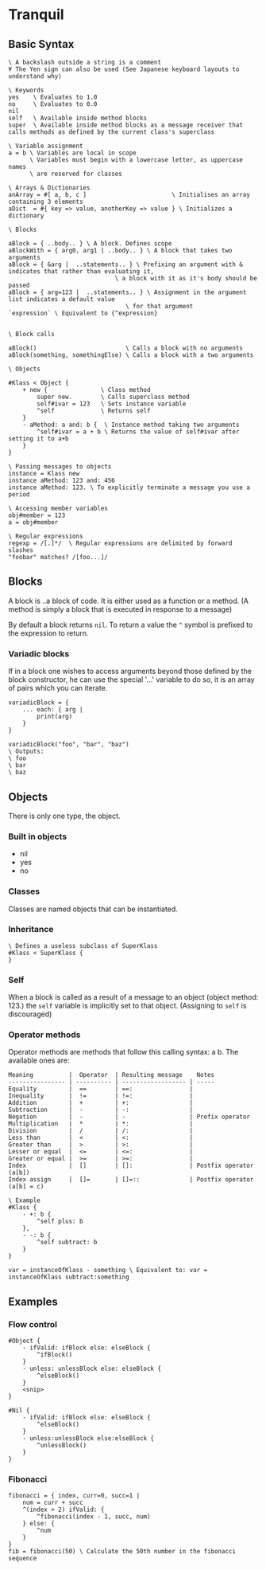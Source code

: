 # Tranquil

## Basic Syntax

```
\ A backslash outside a string is a comment 
¥ The Yen sign can also be used (See Japanese keyboard layouts to understand why)

\ Keywords
yes    \ Evaluates to 1.0
no     \ Evaluates to 0.0
nil 
self   \ Available inside method blocks
super  \ Available inside method blocks as a message receiver that calls methods as defined by the current class's superclass

\ Variable assignment
a = b \ Variables are local in scope
      \ Variables must begin with a lowercase letter, as uppercase names
      \ are reserved for classes

\ Arrays & Dictionaries
anArray = #[ a, b, c ]                        \ Initialises an array containing 3 elements
aDict  = #{ key => value, anotherKey => value } \ Initializes a dictionary

\ Blocks

aBlock = { ..body.. } \ A block. Defines scope
aBlockWith = { arg0, arg1 | ..body.. } \ A block that takes two arguments
aBlock = { &arg |  ..statements.. } \ Prefixing an argument with & indicates that rather than evaluating it,
                              \ a block with it as it's body should be passed
aBlock = { arg=123 |  ..statements.. } \ Assignment in the argument list indicates a default value
                                 \ for that argument
`expression` \ Equivalent to {^expression}


\ Block calls

aBlock()                         \ Calls a block with no arguments
aBlock(something, somethingElse) \ Calls a block with a two arguments

\ Objects

#Klass < Object {
	+ new {               \ Class method
		super new.        \ Calls superclass method
		self#ivar = 123   \ Sets instance variable
		^self             \ Returns self
	}
	- aMethod: a and: b {  \ Instance method taking two arguments
		^self#ivar = a + b \ Returns the value of self#ivar after setting it to a+b
	}
}

\ Passing messages to objects
instance = Klass new
instance aMethod: 123 and: 456
instance aMethod: 123. \ To explicitly terminate a message you use a period

\ Accessing member variables
obj#member = 123
a = obj#member

\ Regular expressions
regexp = /[.]*/  \ Regular expressions are delimited by forward slashes
"foobar" matches? /[foo...]/
```

## Blocks

A block is ..a block of code. It is either used as a function or a method. (A method is simply a block that is executed in response to a message)

By default a block returns `nil`. To return a value the `^` symbol is prefixed to the expression to return.

### Variadic blocks
If in a block one wishes to access arguments beyond those defined by the block constructor, he can use the special '...' variable to do so, it is an array of pairs which you can iterate.

```
variadicBlock = {
	... each: { arg |
		print(arg)
	}
}

variadicBlock("foo", "bar", "baz")
\ Outputs:
\ foo
\ bar
\ baz
```

## Objects

There is only one type, the object.

### Built in objects

* nil
* yes
* no


### Classes
Classes are named objects that can be instantiated.

### Inheritance

```
\ Defines a useless subclass of SuperKlass
#Klass < SuperKlass {
}
```

### Self
When a block is called as a result of a message to an object (object method: 123.) the `self` variable is implicitly set to that object. (Assigning to `self` is discouraged)

### Operator methods

Operator methods are methods that follow this calling syntax: a <operator> b. The available ones are:

```
Meaning          |  Operator  | Resulting message    Notes
---------------- | ---------- | ------------------ | -----
Equality         |  ==        | ==:                |
Inequality       |  !=        | !=:                |
Addition         |  +         | +:                 | 
Subtraction      |  -         | -:                 |
Negation         |  -         | -                  | Prefix operator
Multiplication   |  *         | *:                 | 
Division         |  /         | /:                 | 
Less than        |  <         | <:                 |
Greater than     |  >         | >:                 |
Lesser or equal  |  <=        | <=:                |
Greater or equal |  >=        | >=:                |
Index            |  []        | []:                | Postfix operator (a[b])
Index assign     |  []=       | []=::              | Postfix operator (a[b] = c)

\ Example
#Klass {
	- +: b {
		^self plus: b
	},
	- -: b {
		^self subtract: b
	}
}

var = instanceOfKlass - something \ Equivalent to: var = instanceOfKlass subtract:something
```

## Examples

### Flow control
```
#Object {
	- ifValid: ifBlock else: elseBlock {
		^ifBlock()
	}
	- unless: unlessBlock else: elseBlock {
		^elseBlock()
	}
	<snip>
}

#Nil {
	- ifValid: ifBlock else: elseBlock {
		^elseBlock()
	}
	- unless:unlessBlock else:elseBlock {
		^unlessBlock()
	}
}
```

### Fibonacci
```
fibonacci = { index, curr=0, succ=1 |
	num = curr + succ
	^(index > 2) ifValid: {
		^fibonacci(index - 1, succ, num)
	} else: {
		^num
	}
}
fib = fibonacci(50) \ Calculate the 50th number in the fibonacci sequence
```